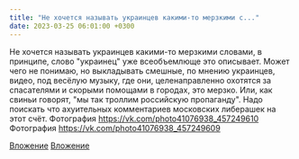 ```yaml
---
title: "Не хочется называть украинцев какими-то мерзкими с..."
date: 2023-03-25 06:01:00 +0300
---
```


Не хочется называть украинцев какими-то мерзкими словами, в принципе, слово "украинец" уже всеобъемлюще это описывает.
Может чего не понимаю, но выкладывать смешные, по мнению украинцев, видео, под весёлую музыку, где они, целенаправленно охотятся за спасателями и скорыми помощами в городах, это мерзко. Или, как свиньи говорят, "мы так троллим российскую пропаганду".
Надо поискать что ахуительных комментариев московских либерашек на этот счёт.
Фотография
https://vk.com/photo41076938_457249610
Фотография
https://vk.com/photo41076938_457249609

[Вложение](https://vk.com/photo41076938_457249610)
[Вложение](https://vk.com/photo41076938_457249609)
